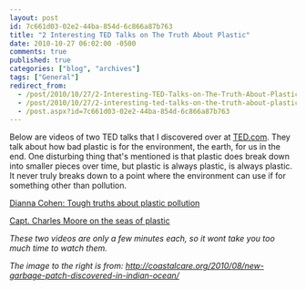 ```yaml
---
layout: post
id: 7c661d03-02e2-44ba-854d-6c866a87b763
title: "2 Interesting TED Talks on The Truth About Plastic"
date: 2010-10-27 06:02:00 -0500
comments: true
published: true
categories: ["blog", "archives"]
tags: ["General"]
redirect_from: 
  - /post/2010/10/27/2-Interesting-TED-Talks-on-The-Truth-About-Plastic
  - /post/2010/10/27/2-interesting-ted-talks-on-the-truth-about-plastic
  - /post.aspx?id=7c661d03-02e2-44ba-854d-6c866a87b763
---
```

<!-- more -->
<p><img style="float: right;" src="../../images/posts2010/10/PlasticPollution.jpg" alt="" />Below are videos of two TED talks that I discovered over at <a href="http://ted.com">TED.com</a>. They talk about how bad plastic is for the environment, the earth, for us in the end. One disturbing thing that's mentioned is that plastic does break down into smaller pieces over time, but plastic is always plastic, is always plastic. It never truly breaks down to a point where the environment can use if for something other than pollution.</p>
<p><a title="Dianna Cohen: Tough truths about plastic pollution" href="http://www.ted.com/talks/dianna_cohen_tough_truths_about_plastic_pollution.html">Dianna Cohen: Tough truths about plastic pollution</a></p>
<p><a href="Capt. Charles Moore on the seas of plastic">Capt. Charles Moore on the seas of plastic</a></p>
<p><em>These two videos are only a few minutes each, so it wont take you too much time to watch them.</em></p>
<p><em>The image to the right is from: <a href="http://coastalcare.org/2010/08/new-garbage-patch-discovered-in-indian-ocean/">http://coastalcare.org/2010/08/new-garbage-patch-discovered-in-indian-ocean/</a></em><em><br /></em></p>
